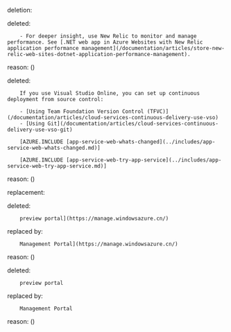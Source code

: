 deletion:

deleted:

		- For deeper insight, use New Relic to monitor and manage performance. See [.NET web app in Azure Websites with New Relic application performance management](/documentation/articles/store-new-relic-web-sites-dotnet-application-performance-management).

reason: ()

deleted:

		If you use Visual Studio Online, you can set up continuous deployment from source control:
		
		- [Using Team Foundation Version Control (TFVC)](/documentation/articles/cloud-services-continuous-delivery-use-vso) 
		- [Using Git](/documentation/articles/cloud-services-continuous-delivery-use-vso-git)
		 
		[AZURE.INCLUDE [app-service-web-whats-changed](../includes/app-service-web-whats-changed.md)]
		
		[AZURE.INCLUDE [app-service-web-try-app-service](../includes/app-service-web-try-app-service.md)]

reason: ()

replacement:

deleted:

		preview portal](https://manage.windowsazure.cn/)

replaced by:

		Management Portal](https://manage.windowsazure.cn/)

reason: ()

deleted:

		preview portal

replaced by:

		Management Portal

reason: ()

